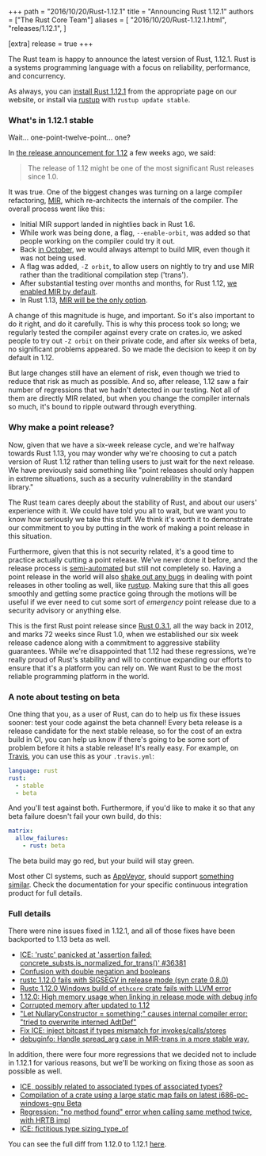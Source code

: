 +++
path = "2016/10/20/Rust-1.12.1"
title = "Announcing Rust 1.12.1"
authors = ["The Rust Core Team"]
aliases = [
    "2016/10/20/Rust-1.12.1.html",
    "releases/1.12.1",
]

[extra]
release = true
+++

The Rust team is happy to announce the latest version of Rust, 1.12.1. Rust is a
systems programming language with a focus on reliability, performance, and
concurrency.

As always, you can [install Rust 1.12.1][install] from the appropriate page on our
website, or install via [rustup] with `rustup update stable`.

[install]: https://www.rust-lang.org/install.html

### What's in 1.12.1 stable

Wait... one-point-twelve-point... one?

In [the release announcement for 1.12][one-twelve] a few weeks ago, we said:

[one-twelve]: https://blog.rust-lang.org/2016/09/29/Rust-1.12.html

> The release of 1.12 might be one of the most significant Rust releases since
> 1.0.

It was true. One of the biggest changes was turning on a large compiler
refactoring, [MIR], which re-architects the internals of the compiler. The
overall process went like this:

[MIR]: https://blog.rust-lang.org/2016/04/19/MIR.html

* Initial MIR support landed in nightlies back in Rust 1.6.
* While work was being done, a flag, `--enable-orbit`, was added so that
  people working on the compiler could try it out.
* Back [in October], we would always attempt to build MIR, even though it
  was not being used.
* A flag was added, `-Z orbit`, to allow users on nightly to try and use MIR
  rather than the traditional compilation step ('trans').
* After substantial testing over months and months, for Rust 1.12, [we enabled
  MIR by default].
* In Rust 1.13, [MIR will be the only option].

[in October]: https://github.com/rust-lang/rust/pull/28748
[we enabled MIR by default]: https://github.com/rust-lang/rust/pull/34096
[MIR will be the only option]: https://github.com/rust-lang/rust/pull/35764

A change of this magnitude is huge, and important. So it's also important to do
it right, and do it carefully. This is why this process took so long; we
regularly tested the compiler against every crate on crates.io, we asked people
to try out `-Z orbit` on their private code, and after six weeks of beta, no
significant problems appeared. So we made the decision to keep it on by default
in 1.12.

But large changes still have an element of risk, even though we tried to reduce
that risk as much as possible. And so, after release, 1.12 saw a fair number of
regressions that we hadn't detected in our testing. Not all of them are
directly MIR related, but when you change the compiler internals so much, it's
bound to ripple outward through everything.

### Why make a point release?

Now, given that we have a six-week release cycle, and we're halfway towards
Rust 1.13, you may wonder why we're choosing to cut a patch version of Rust
1.12 rather than telling users to just wait for the next release. We have
previously said something like "point releases should only happen in extreme
situations, such as a security vulnerability in the standard library."

The Rust team cares deeply about the stability of Rust, and about our users'
experience with it. We could have told you all to wait, but we want you to know
how seriously we take this stuff. We think it's worth it to demonstrate our
commitment to you by putting in the work of making a point release in this
situation.

Furthermore, given that this is not security related, it's a good time to
practice actually cutting a point release. We've never done it before, and the
release process is [semi-automated] but still not completely so. Having a point
release in the world will also [shake out any bugs][bugs] in dealing with point
releases in other tooling as well, like [rustup]. Making sure that this all goes
smoothly and getting some practice going through the motions will be useful if
we ever need to cut some sort of *emergency* point release due to a security
advisory or anything else.

[semi-automated]: https://forge.rust-lang.org/release-process.html
[rustup]: https://www.rustup.rs/
[bugs]: https://github.com/rust-lang/rust/pull/37173#issuecomment-253938822

This is the first Rust point release since [Rust 0.3.1], all the way back in
2012, and marks 72 weeks since Rust 1.0, when we established our six week
release cadence along with a commitment to aggressive stability
guarantees. While we're disappointed that 1.12 had these regressions, we're
really proud of Rust's stability and will to continue expanding our efforts to
ensure that it's a platform you can rely on. We want Rust to be the most
reliable programming platform in the world.

[Rust 0.3.1]: https://mail.mozilla.org/pipermail/rust-dev/2012-July/002152.html

### A note about testing on beta

One thing that you, as a user of Rust, can do to help us fix these issues
sooner: test your code against the beta channel! Every beta release is a
release candidate for the next stable release, so for the cost of an extra
build in CI, you can help us know if there's going to be some sort of problem
before it hits a stable release! It's really easy. For example, on
[Travis](https://travis-ci.org/), you can use this as your `.travis.yml`:

```yaml
language: rust
rust:
  - stable
  - beta
```

And you'll test against both. Furthermore, if you'd like to make it so that any
beta failure doesn't fail your own build, do this:

```yaml
matrix:
  allow_failures:
    - rust: beta
```

The beta build may go red, but your build will stay green.

Most other CI systems, such as [AppVeyor](https://www.appveyor.com/), should
support [something
similar](https://www.appveyor.com/docs/build-configuration/#allow-failing-jobs).
Check the documentation for your specific continuous integration product for
full details.

### Full details

There were nine issues fixed in 1.12.1, and all of those fixes have been
backported to 1.13 beta as well. 

* [ICE: 'rustc' panicked at 'assertion failed: concrete_substs.is_normalized_for_trans()' #36381][36381]
* [Confusion with double negation and booleans][36856]
* [rustc 1.12.0 fails with SIGSEGV in release mode (syn crate 0.8.0)][36875]
* [Rustc 1.12.0 Windows build of `ethcore` crate fails with LLVM error][36924]
* [1.12.0: High memory usage when linking in release mode with debug info][36926]
* [Corrupted memory after updated to 1.12][36936]
* ["Let NullaryConstructor = something;" causes internal compiler error: "tried to overwrite interned AdtDef"][37026]
* [Fix ICE: inject bitcast if types mismatch for invokes/calls/stores][37112]
* [debuginfo: Handle spread_arg case in MIR-trans in a more stable way.][37153]

[36381]: https://github.com/rust-lang/rust/issues/36381
[36856]: https://github.com/rust-lang/rust/issues/36856
[36875]: https://github.com/rust-lang/rust/issues/36875
[36924]: https://github.com/rust-lang/rust/issues/36924
[36926]: https://github.com/rust-lang/rust/issues/36926
[36936]: https://github.com/rust-lang/rust/issues/36936
[37026]: https://github.com/rust-lang/rust/issues/37026
[37112]: https://github.com/rust-lang/rust/issues/37112
[37153]: https://github.com/rust-lang/rust/issues/37153

In addition, there were four more regressions that we decided not to include
in 1.12.1 for various reasons, but we'll be working on fixing those as soon
as possible as well.

* [ICE, possibly related to associated types of associated types?][36325]
* [Compilation of a crate using a large static map fails on latest i686-pc-windows-gnu Beta][36799]
* [Regression: "no method found" error when calling same method twice, with HRTB impl][37154]
* [ICE: fictitious type sizing_type_of][37109]

[36325]: https://github.com/rust-lang/rust/issues/36325
[36799]: https://github.com/rust-lang/rust/issues/36799
[37154]: https://github.com/rust-lang/rust/issues/37154
[37109]: https://github.com/rust-lang/rust/issues/37109

You can see the full diff from 1.12.0 to 1.12.1
[here](https://github.com/rust-lang/rust/pull/37173).
